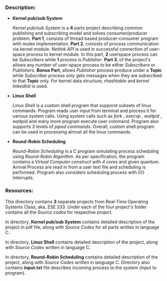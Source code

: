 ### Description:
   
  * **Kernel pub/sub System**
        <p>*Kernel pub/sub System* is a **4** parts project describing common publishing and subscribing model and 
        solves consumer/producer problem. **Part 1**, consists of thread based producer-consumer program with mutex implementation.
        **Part 2**, consists of process communication via kernel module. *Netlink API* is used in successful connection of 
        user-space process to kernel module. In this part, **2** userspace process can be *Subscribers* while **1** process
        is *Publisher*. **Part 3**, of the project's allows any number of user-space process to be either *Subscribers* or *Publishers*.
        **Bonus Part**, allows *Publisher* process produce under a **Topic** while *Subscriber* process only gets messages when 
        they are subscribed to that **Topic** only. For kernel data structure, *rhashtable* and *kernel linkedlist* is used. <p>
 * **Linux Shell**
        <p>*Linux Shell* is a custom shell program that supporst subsets of linux commands. Program reads user input from
        terminal and process it for various system calls. Using system calls such as *fork* , *execvp* , *waitpid* ,  *waitpid* and many more program 
    execute user command. Program also supports 3 levels of *piped commands*. Overall, custom shell program can be used in processing 
    almost all the linux commands.   <p>
 * **Round-Robin Scheduling**
        <p>*Round-Robin Scheduling* is a C program simulating process scheduling using *Round-Robin Algorithm*.
    As per specification, the program contains a *Virtual Computer construct* with *4 cores* and given quantum. Arrival Process are 
read in from a user text file and scheduling is performed. Program also considers scheduling process with I/O Interrupts.  <p>
 

### Resources:
   This directory contains **3** separate projects from Real-Time Operating Systems Class, aka, ESE 333. Under each of the
four project's folder contains all the *Source codes* for respective project. 

In directory, **Kernel pub/sub System** contains detailed description of the project in pdf file, along with *Source Codes* for all parts written in language C.


In directory, **Linux Shell** contains detailed description of the project, along with *Source Codes* written in language C.

In directory, **Round-Robin Scheduling** contains detailed description of the project, along with *Source Codes* written in language C.
Directory also contains **input.txt** file describes incoming process to the system (input to program).


